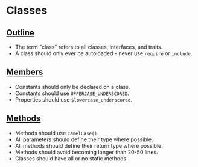 # Classes

## [Outline](outline.md)

+ The term "class" refers to all classes, interfaces, and traits.
+ A class should only ever be autoloaded - never use `require` or `include`.

## [Members](members.md)

+ Constants should only be declared on a class.
+ Constants should use `UPPERCASE_UNDERSCORED`.
+ Properties should use `$lowercase_underscored`.

## [Methods](methods.md)

+ Methods should use `camelCase()`.
+ All parameters should define their type where possible.
+ All methods should define their return type where possible.
+ Methods should avoid becoming longer than 20-50 lines.
+ Classes should have all or no static methods.